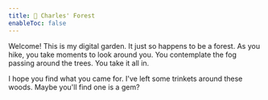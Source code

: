 ```yaml
---
title: 🌲 Charles' Forest
enableToc: false
---
```


Welcome!
This is my digital garden.
It just so happens to be a forest.
As you hike, you take moments to look around you.
You contemplate the fog passing around the trees.
You take it all in.

I hope you find what you came for.
I've left some trinkets around these woods.
Maybe you'll find one is a gem?
